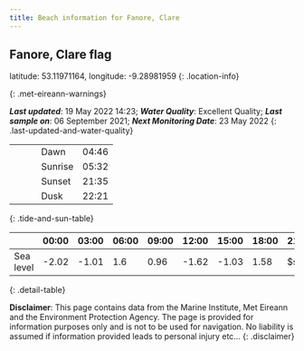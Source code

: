 ```yaml
---
title: Beach information for Fanore, Clare
---
```

## Fanore, Clare <span class="material-icons blue-flag" alt="This a Blue Flag beach">flag</span>

latitude: 53.11971164, longitude: -9.28981959
{: .location-info}


{: .met-eireann-warnings}

___Last updated___: 19 May 2022 14:23; ___Water Quality___: Excellent Quality;
___Last sample on___: 06 September 2021; ___Next Monitoring Date___: 23 May 2022
{: .last-updated-and-water-quality}

|   |   |   |   |   |
|---|---|---|---|---|
|   |   |   | Dawn  | 04:46 |
|   |   |   | Sunrise  | 05:32 |
|   |   |   | Sunset  | 21:35 |
|   |   |   | Dusk  | 22:21 |
{: .tide-and-sun-table}

<div></div>

| | 00:00 | 03:00 | 06:00 | 09:00 | 12:00 | 15:00 | 18:00 | 21:00 |
|---|---|---|---|---|---|---|---|---|
| Sea level | -2.02 | -1.01 | 1.6 | 0.96| -1.62 | -1.03 | 1.58 | $sl21 |
{: .detail-table}

__Disclaimer__: This page contains data from the Marine Institute,
Met Eireann and the Environment Protection Agency. The page is provided for
information purposes only and is not to be used for navigation. No liability
is assumed if information provided leads to personal injury etc...
{: .disclaimer}
